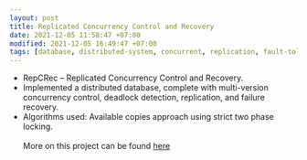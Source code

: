 ```yaml
---
layout: post
title: Replicated Concurrency Control and Recovery
date: 2021-12-05 11:58:47 +07:00
modified: 2021-12-05 16:49:47 +07:00
tags: [database, distributed-system, concurrent, replication, fault-tolerant]
---
```

* RepCRec – Replicated Concurrency Control and Recovery.
* Implemented a distributed database, complete with multi-version concurrency control, deadlock detection, replication, and failure recovery. 
* Algorithms used: Available copies approach using strict two phase locking.
<br><br>
More on this project can be found <a href="https://github.com/Aman-Chopra/RepCRec" target="_blank">here</a>